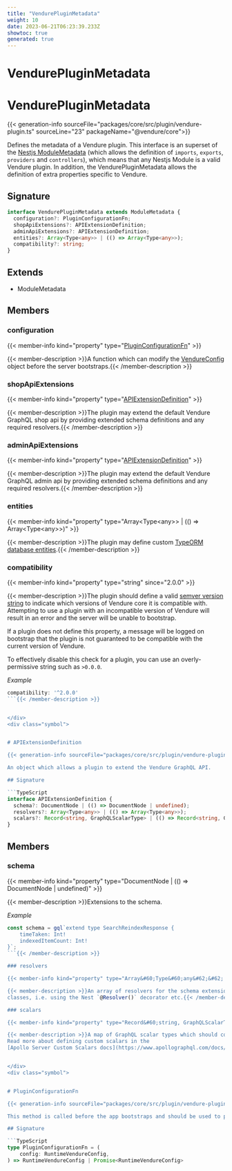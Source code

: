 ```yaml
---
title: "VendurePluginMetadata"
weight: 10
date: 2023-06-21T06:23:39.233Z
showtoc: true
generated: true
---
```

<!-- This file was generated from the Vendure source. Do not modify. Instead, re-run the "docs:build" script -->

# VendurePluginMetadata
<div class="symbol">


# VendurePluginMetadata

{{< generation-info sourceFile="packages/core/src/plugin/vendure-plugin.ts" sourceLine="23" packageName="@vendure/core">}}

Defines the metadata of a Vendure plugin. This interface is an superset of the [Nestjs ModuleMetadata](https://docs.nestjs.com/modules)
(which allows the definition of `imports`, `exports`, `providers` and `controllers`), which means
that any Nestjs Module is a valid Vendure plugin. In addition, the VendurePluginMetadata allows the definition of
extra properties specific to Vendure.

## Signature

```TypeScript
interface VendurePluginMetadata extends ModuleMetadata {
  configuration?: PluginConfigurationFn;
  shopApiExtensions?: APIExtensionDefinition;
  adminApiExtensions?: APIExtensionDefinition;
  entities?: Array<Type<any>> | (() => Array<Type<any>>);
  compatibility?: string;
}
```
## Extends

 * ModuleMetadata


## Members

### configuration

{{< member-info kind="property" type="<a href='/typescript-api/plugin/vendure-plugin-metadata#pluginconfigurationfn'>PluginConfigurationFn</a>"  >}}

{{< member-description >}}A function which can modify the <a href='/typescript-api/configuration/vendure-config#vendureconfig'>VendureConfig</a> object before the server bootstraps.{{< /member-description >}}

### shopApiExtensions

{{< member-info kind="property" type="<a href='/typescript-api/plugin/vendure-plugin-metadata#apiextensiondefinition'>APIExtensionDefinition</a>"  >}}

{{< member-description >}}The plugin may extend the default Vendure GraphQL shop api by providing extended
schema definitions and any required resolvers.{{< /member-description >}}

### adminApiExtensions

{{< member-info kind="property" type="<a href='/typescript-api/plugin/vendure-plugin-metadata#apiextensiondefinition'>APIExtensionDefinition</a>"  >}}

{{< member-description >}}The plugin may extend the default Vendure GraphQL admin api by providing extended
schema definitions and any required resolvers.{{< /member-description >}}

### entities

{{< member-info kind="property" type="Array&#60;Type&#60;any&#62;&#62; | (() =&#62; Array&#60;Type&#60;any&#62;&#62;)"  >}}

{{< member-description >}}The plugin may define custom [TypeORM database entities](https://typeorm.io/#/entities).{{< /member-description >}}

### compatibility

{{< member-info kind="property" type="string"  since="2.0.0" >}}

{{< member-description >}}The plugin should define a valid [semver version string](https://www.npmjs.com/package/semver) to indicate which versions of
Vendure core it is compatible with. Attempting to use a plugin with an incompatible
version of Vendure will result in an error and the server will be unable to bootstrap.

If a plugin does not define this property, a message will be logged on bootstrap that the plugin is not
guaranteed to be compatible with the current version of Vendure.

To effectively disable this check for a plugin, you can use an overly-permissive string such as `>0.0.0`.

*Example*

```typescript
compatibility: '^2.0.0'
```{{< /member-description >}}


</div>
<div class="symbol">


# APIExtensionDefinition

{{< generation-info sourceFile="packages/core/src/plugin/vendure-plugin.ts" sourceLine="74" packageName="@vendure/core">}}

An object which allows a plugin to extend the Vendure GraphQL API.

## Signature

```TypeScript
interface APIExtensionDefinition {
  schema?: DocumentNode | (() => DocumentNode | undefined);
  resolvers?: Array<Type<any>> | (() => Array<Type<any>>);
  scalars?: Record<string, GraphQLScalarType> | (() => Record<string, GraphQLScalarType>);
}
```
## Members

### schema

{{< member-info kind="property" type="DocumentNode | (() =&#62; DocumentNode | undefined)"  >}}

{{< member-description >}}Extensions to the schema.

*Example*

```TypeScript
const schema = gql`extend type SearchReindexResponse {
    timeTaken: Int!
    indexedItemCount: Int!
}`;
```{{< /member-description >}}

### resolvers

{{< member-info kind="property" type="Array&#60;Type&#60;any&#62;&#62; | (() =&#62; Array&#60;Type&#60;any&#62;&#62;)"  >}}

{{< member-description >}}An array of resolvers for the schema extensions. Should be defined as [Nestjs GraphQL resolver](https://docs.nestjs.com/graphql/resolvers-map)
classes, i.e. using the Nest `@Resolver()` decorator etc.{{< /member-description >}}

### scalars

{{< member-info kind="property" type="Record&#60;string, GraphQLScalarType&#62; | (() =&#62; Record&#60;string, GraphQLScalarType&#62;)"  since="1.7.0" >}}

{{< member-description >}}A map of GraphQL scalar types which should correspond to any custom scalars defined in your schema.
Read more about defining custom scalars in the
[Apollo Server Custom Scalars docs](https://www.apollographql.com/docs/apollo-server/schema/custom-scalars){{< /member-description >}}


</div>
<div class="symbol">


# PluginConfigurationFn

{{< generation-info sourceFile="packages/core/src/plugin/vendure-plugin.ts" sourceLine="112" packageName="@vendure/core">}}

This method is called before the app bootstraps and should be used to perform any needed modifications to the <a href='/typescript-api/configuration/vendure-config#vendureconfig'>VendureConfig</a>.

## Signature

```TypeScript
type PluginConfigurationFn = (
    config: RuntimeVendureConfig,
) => RuntimeVendureConfig | Promise<RuntimeVendureConfig>
```
</div>
